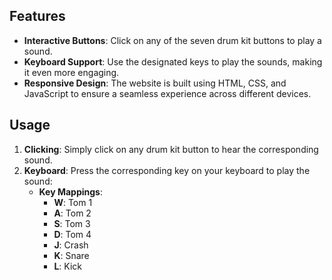 ## Features

- **Interactive Buttons**: Click on any of the seven drum kit buttons to play a sound.
- **Keyboard Support**: Use the designated keys to play the sounds, making it even more engaging.
- **Responsive Design**: The website is built using HTML, CSS, and JavaScript to ensure a seamless experience across different devices.

## Usage

1. **Clicking**: Simply click on any drum kit button to hear the corresponding sound.
2. **Keyboard**: Press the corresponding key on your keyboard to play the sound:
   - **Key Mappings**:
     - **W**: Tom 1
     - **A**: Tom 2
     - **S**: Tom 3
     - **D**: Tom 4
     - **J**: Crash
     - **K**: Snare
     - **L**: Kick
